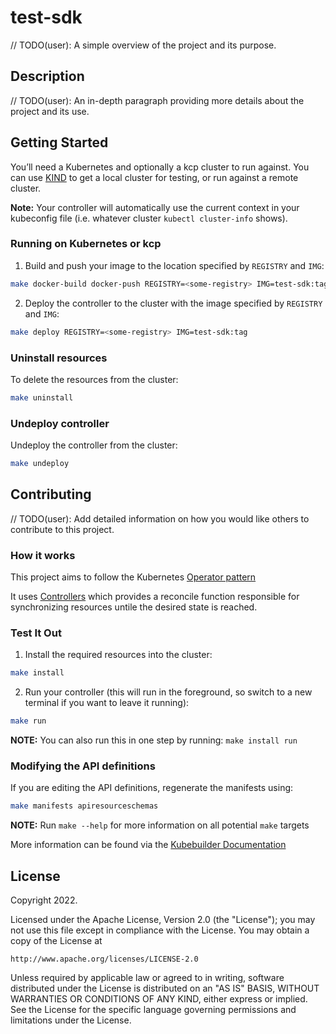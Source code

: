 # test-sdk

// TODO(user): A simple overview of the project and its purpose.

## Description

// TODO(user): An in-depth paragraph providing more details about the project and its use.

## Getting Started

You’ll need a Kubernetes and optionally a kcp cluster to run against. You can use [KIND](https://sigs.k8s.io/kind) to get a local cluster for testing, or run against a remote cluster.

**Note:** Your controller will automatically use the current context in your kubeconfig file (i.e. whatever cluster `kubectl cluster-info` shows).

### Running on Kubernetes or kcp

1. Build and push your image to the location specified by `REGISTRY` and `IMG`:
	
```sh
make docker-build docker-push REGISTRY=<some-registry> IMG=test-sdk:tag
```
	
2. Deploy the controller to the cluster with the image specified by `REGISTRY` and `IMG`:

```sh
make deploy REGISTRY=<some-registry> IMG=test-sdk:tag
```

### Uninstall resources

To delete the resources from the cluster:

```sh
make uninstall
```

### Undeploy controller

Undeploy the controller from the cluster:

```sh
make undeploy
```

## Contributing

// TODO(user): Add detailed information on how you would like others to contribute to this project.

### How it works

This project aims to follow the Kubernetes [Operator pattern](https://kubernetes.io/docs/concepts/extend-kubernetes/operator/)

It uses [Controllers](https://kubernetes.io/docs/concepts/architecture/controller/) 
which provides a reconcile function responsible for synchronizing resources untile the desired state is reached. 

### Test It Out

1. Install the required resources into the cluster:

```sh
make install
```

2. Run your controller (this will run in the foreground, so switch to a new terminal if you want to leave it running):

```sh
make run
```

**NOTE:** You can also run this in one step by running: `make install run`

### Modifying the API definitions

If you are editing the API definitions, regenerate the manifests using:

```sh
make manifests apiresourceschemas
```

**NOTE:** Run `make --help` for more information on all potential `make` targets

More information can be found via the [Kubebuilder Documentation](https://book.kubebuilder.io/introduction.html)

## License


Copyright 2022.

Licensed under the Apache License, Version 2.0 (the "License");
you may not use this file except in compliance with the License.
You may obtain a copy of the License at

    http://www.apache.org/licenses/LICENSE-2.0

Unless required by applicable law or agreed to in writing, software
distributed under the License is distributed on an "AS IS" BASIS,
WITHOUT WARRANTIES OR CONDITIONS OF ANY KIND, either express or implied.
See the License for the specific language governing permissions and
limitations under the License.

